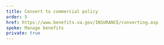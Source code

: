 ```yaml
---
title: Convert to commercial policy
order: 5
href: https://www.benefits.va.gov/INSURANCE/converting.asp
spoke: Manage benefits
private: true
---
```

